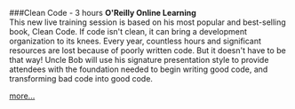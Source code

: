 ###Clean Code - 3 hours
**O'Reilly Online Learning**
<br>This new live training session is based on his most popular and 
best-selling book, Clean Code. If code isn't clean, it can bring a 
development organization to its knees. Every year, countless hours and
significant resources are lost because of poorly written code. But it 
doesn't have to be that way! Uncle Bob will use his signature 
presentation style to provide attendees with the foundation needed to
begin writing good code, and transforming bad code into good code.

[more...](https://www.oreilly.com/live-training/courses/clean-code/0636920447382/)